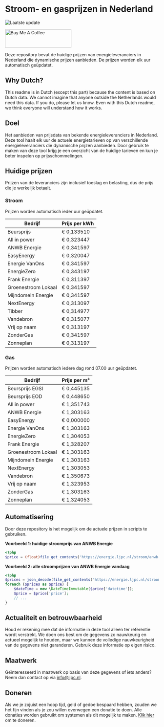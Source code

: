 # Stroom- en gasprijzen in Nederland

![Laatste update](https://img.shields.io/badge/laatste%20update-2024--11--15%2011%3A00%20CET-brightgreen)

<a href="https://www.buymeacoffee.com/Lars-" target="_blank"><img src="https://cdn.buymeacoffee.com/buttons/v2/default-orange.png" alt="Buy Me A Coffee" height="60" style="height: 60px !important;width: 217px !important;" ></a>

Deze repository bevat de huidige prijzen van energieleveranciers in Nederland die dynamische prijzen aanbieden. De prijzen worden elk uur automatisch geüpdatet.

## Why Dutch?

This readme is in Dutch (except this part) because the content is based on Dutch data. We cannot imagine that anyone outside the Netherlands would need this data. If you do, please let us know. Even with this Dutch readme, we think
everyone will understand how it works.

## Doel

Het aanbieden van prijsdata van bekende energieleveranciers in Nederland. Deze tool haalt elk uur de actuele energietarieven op van verschillende energieleveranciers die dynamische prijzen aanbieden. Door gebruik te maken van deze tool
krijg je een overzicht van de huidige tarieven en kun je beter inspelen op prijsschommelingen.

## Huidige prijzen

Prijzen van de leveranciers zijn inclusief toeslag en belasting, dus de prijs die je werkelijk betaalt.

### Stroom

Prijzen worden automatisch ieder uur geüpdatet.

 Bedrijf | Prijs per kWh 
---------|---------------
Beursprijs | € 0,133510
All in power | € 0,323447
ANWB Energie | € 0,341597
EasyEnergy | € 0,320047
Energie VanOns | € 0,341597
EnergieZero | € 0,343197
Frank Energie | € 0,311397
Groenestroom Lokaal | € 0,341597
Mijndomein Energie | € 0,341597
NextEnergy | € 0,313097
Tibber | € 0,314977
Vandebron | € 0,315077
Vrij op naam | € 0,313197
ZonderGas | € 0,341597
Zonneplan | € 0,313197


### Gas

Prijzen worden automatisch iedere dag rond 07.00 uur geüpdatet.

 Bedrijf | Prijs per m³ 
---------|--------------
Beursprijs EGSI | € 0,445135
Beursprijs EOD | € 0,448650
All in power | € 1,351743
ANWB Energie | € 1,303163
EasyEnergy | € 0,000000
Energie VanOns | € 1,303163
EnergieZero | € 1,304053
Frank Energie | € 1,328207
Groenestroom Lokaal | € 1,303163
Mijndomein Energie | € 1,303163
NextEnergy | € 1,303053
Vandebron | € 1,350673
Vrij op naam | € 1,323953
ZonderGas | € 1,303163
Zonneplan | € 1,324053


## Automatisering

Door deze repository is het mogelijk om de actuele prijzen in scripts te gebruiken.

**Voorbeeld 1: huidige stroomprijs van ANWB Energie**

```php
<?php
$price = (float)file_get_contents('https://energie.ljpc.nl/stroom/anwb-energie-nu.txt');

```

**Voorbeeld 2: alle stroomprijzen van ANWB Energie vandaag**

```php
<?php
$prices = json_decode(file_get_contents('https://energie.ljpc.nl/stroom/all-in-power-vandaag.json'),true);
foreach ($prices as $price) {
    $dateTime = new \DateTimeImmutable($price['datetime']);
    $price = $price['price'];
    // ...
}
```

## Actualiteit en betrouwbaarheid

Houd er rekening mee dat de informatie in deze tool alleen ter referentie wordt verstrekt. We doen ons best om de gegevens zo nauwkeurig en actueel mogelijk te houden, maar we kunnen de volledige nauwkeurigheid van de gegevens niet
garanderen. Gebruik deze informatie op eigen risico.

## Maatwerk

Geïnteresseerd in maatwerk op basis van deze gegevens of iets anders? Neem dan contact op
via [info@ljpc.nl](mailto:info@ljpc.nl?subject=Energie%20prijzen).

## Doneren

Als we je zojuist een hoop tijd, geld of gedoe bespaard hebben, zouden we het fijn vinden als je zou willen overwegen een
donatie te doen. Alle donaties worden gebruikt om systemen als dit mogelijk te
maken. [Klik hier](https://www.buymeacoffee.com/Lars-) om te doneren.
